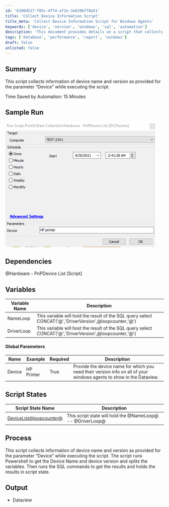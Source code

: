 ```yaml
---
id: 'b390d527-f85c-4f74-af2e-3a639bff8a51'
title: 'Collect Device Information Script'
title_meta: 'Collect Device Information Script for Windows Agents'
keywords: ['device', 'version', 'windows', 'sql', 'automation']
description: 'This document provides details on a script that collects device name and version information for specified devices on Windows agents, optimizing the data collection process and saving time through automation.'
tags: ['database', 'performance', 'report', 'windows']
draft: false
unlisted: false
---
```

## Summary

This script collects information of device name and version as provided for the parameter “Device” while executing the script.

Time Saved by Automation: 15 Minutes

## Sample Run

![Sample Run](../../../static/img/Hardware---PnPDevice-List-DV,Params/image_1.png)

## Dependencies

@Hardware - PnPDevice List [Script]

## Variables

| Variable Name | Description |
|---------------|-------------|
| NameLoop      | This variable will hold the result of the SQL query select CONCAT('@','DriverVersion',@loopcounter,'@') |
| DriverLoop    | This variable will host the result of the SQL query select CONCAT('@','DriverVersion',@loopcounter,'@') |

#### Global Parameters

| Name   | Example      | Required | Description                                                                                                     |
|--------|--------------|----------|-----------------------------------------------------------------------------------------------------------------|
| Device | HP Printer   | True     | Provide the device name for which you need their version info on all of your windows agents to show in the Dataview. |

## Script States

| Script State Name        | Description                          |
|--------------------------|--------------------------------------|
| [DeviceList@loopcounter@](DeviceList@loopcounter@) | This script state will hold the @NameLoop@ -- @DriverLoop@ |

## Process

This script collects information of device name and version as provided for the parameter “Device” while executing the script. The script runs Powershell to get the Device Name and device version and splits the variables. Then runs the SQL commands to get the results and holds the results in script state.

## Output

- Dataview












